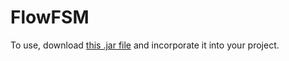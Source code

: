 # FlowFSM
To use, download <a href = https://github.com/LukeEarly/FlowFSM/raw/master/out/production/FlowFSM/FlowFSM.jar>this .jar file</a> and incorporate it into your project.
